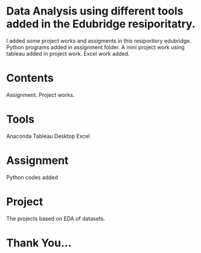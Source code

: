 # Data Analysis using different tools added in the Edubridge resiporitatry.
I added some project works and assigments in this resiporitory edubridge.
Python programs added in assignment folder.
A mini project work using tableau added in project work.
Excel work added.
# Contents
Assignment.
Project works.
# Tools
Anaconda
Tableau Desktop
Excel
# Assignment
Python codes added
# Project
The projects based on EDA of datasets.

# Thank You...
